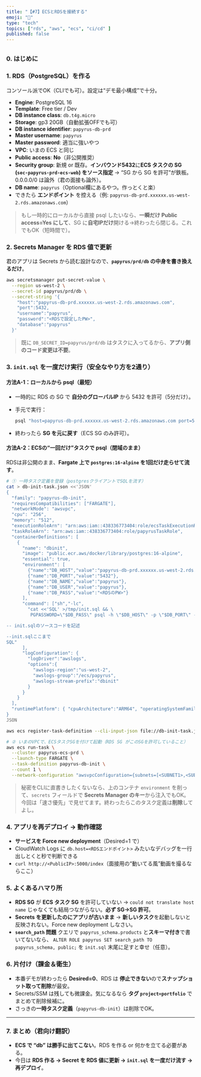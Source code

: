 ```yaml
---
title: "【#7】ECSとRDSを接続する"
emoji: "🔁"
type: "tech"
topics: ["rds", "aws", "ecs", "ci/cd" ]
published: false
---
```


##


### 0. はじめに


### 1. RDS（PostgreSQL）を作る

コンソール派でOK（CLIでも可）。設定は“デモ最小構成”で十分。

* **Engine**: PostgreSQL 16
* **Template**: Free tier / Dev
* **DB instance class**: `db.t4g.micro`
* **Storage**: gp3 20GB（自動拡張OFFでも可）
* **DB instance identifier**: `papyrus-db-prd`
* **Master username**: `papyrus`
* **Master password**: 適当に強いやつ
* **VPC**: いまの ECS と同じ
* **Public access**: **No**（非公開推奨）
* **Security group**: 新規 or 既存。**インバウンド5432**に**ECS タスクの SG (`sec-papyrus-prd-ecs-web`) をソース指定**
  → “SG から SG を許可”が鉄板。0.0.0.0/0 は論外（君の面接も論外）。
* **DB name**: `papyrus`（Optional欄にあるやつ。作っとくと楽）
* できたら **エンドポイント** を控える（例: `papyrus-db-prd.xxxxxx.us-west-2.rds.amazonaws.com`）

> もし一時的にローカルから直接 psql したいなら、**一瞬だけ Public access=Yes にして**、SG に**自宅IPだけ**開ける→終わったら閉じる。これでもOK（短時間で）。

### 2. Secrets Manager を RDS 値で更新

君のアプリは Secrets から読む設計なので、**`papyrus/prd/db` の中身を書き換えるだけ**。

```bash
aws secretsmanager put-secret-value \
  --region us-west-2 \
  --secret-id papyrus/prd/db \
  --secret-string '{
    "host":"papyrus-db-prd.xxxxxx.us-west-2.rds.amazonaws.com",
    "port":5432,
    "username":"papyrus",
    "password":"<RDSで設定したPW>",
    "database":"papyrus"
  }'
```

> 既に `DB_SECRET_ID=papyrus/prd/db` はタスクに入ってるから、**アプリ側のコード変更は不要**。

### 3. `init.sql` を一度だけ実行（安全なやり方を2通り）

#### 方法A-1：ローカルから psql（最短）

* 一時的に RDS の SG で **自分のグローバルIP** から 5432 を許可（5分だけ）。
* 手元で実行：

  ```bash
  psql "host=papyrus-db-prd.xxxxxx.us-west-2.rds.amazonaws.com port=5432 dbname=papyrus user=papyrus sslmode=require" -f init.sql
  ```
* 終わったら **SG を元に戻す**（ECS SG のみ許可）。

#### 方法A-2：ECSの“一回だけ”タスクで psql（閉域のまま）

RDSは非公開のまま、**Fargate 上で `postgres:16-alpine` を1回だけ走らせて流す**。

```bash
# ① 一時タスク定義を登録（postgresクライアントでSQLを流す）
cat > db-init-task.json <<'JSON'
{
  "family": "papyrus-db-init",
  "requiresCompatibilities": ["FARGATE"],
  "networkMode": "awsvpc",
  "cpu": "256",
  "memory": "512",
  "executionRoleArn": "arn:aws:iam::438336773404:role/ecsTaskExecutionRole",
  "taskRoleArn": "arn:aws:iam::438336773404:role/papyrusTaskRole",
  "containerDefinitions": [
    {
      "name": "dbinit",
      "image": "public.ecr.aws/docker/library/postgres:16-alpine",
      "essential": true,
      "environment": [
        {"name":"DB_HOST","value":"papyrus-db-prd.xxxxxx.us-west-2.rds.amazonaws.com"},
        {"name":"DB_PORT","value":"5432"},
        {"name":"DB_NAME","value":"papyrus"},
        {"name":"DB_USER","value":"papyrus"},
        {"name":"DB_PASS","value":"<RDSのPW>"}
      ],
      "command": ["sh","-lc",
        "cat <<'SQL' >/tmp/init.sql && \
         PGPASSWORD=\"$DB_PASS\" psql -h \"$DB_HOST\" -p \"$DB_PORT\" -U \"$DB_USER\" -d \"$DB_NAME\" -v ON_ERROR_STOP=1 -f /tmp/init.sql

-- init.sqlのソースコードを記述

--init.sqlここまで
SQL"
      ],
      "logConfiguration": {
        "logDriver":"awslogs",
        "options":{
          "awslogs-region":"us-west-2",
          "awslogs-group":"/ecs/papyrus",
          "awslogs-stream-prefix":"dbinit"
        }
      }
    }
  ],
  "runtimePlatform": { "cpuArchitecture":"ARM64", "operatingSystemFamily":"LINUX" }
}
JSON

aws ecs register-task-definition --cli-input-json file://db-init-task.json

# ② いまのVPCで、ECSタスクSGを付けて起動（RDS SG がこのSGを許可していること）
aws ecs run-task \
  --cluster papyrus-ecs-prd \
  --launch-type FARGATE \
  --task-definition papyrus-db-init \
  --count 1 \
  --network-configuration "awsvpcConfiguration={subnets=[<SUBNET1>,<SUBNET2>],securityGroups=[<ECS_TASK_SG>],assignPublicIp=DISABLED}"
```

> 秘密をCLIに直書きしたくないなら、上のコンテナ `environment` を削って、`secrets` フィールドで **Secrets Manager のキー**から注入でもOK。
> 今回は「速さ優先」で見せてます。終わったらこのタスク定義は**削除**してよし。

### 4. アプリを再デプロイ → 動作確認

* **サービスを Force new deployment**（Desired=1 で）
* CloudWatch Logs に `db.host=<RDSエンドポイント>` みたいなデバッグを一行出しとくと秒で判断できる
* `curl http://<PublicIP>:5000/index`（面接用の“動いてる風”動画を撮るならここ）

### 5. よくあるハマり所

* **RDS SG** が **ECS タスク SG** を許可していない
  → `could not translate host name` じゃなくても結局つながらない。**必ず SG→SG 許可**。
* **Secrets を更新したのにアプリが古いまま**
  → **新しいタスク**を起動しないと反映されない。Force new deployment しなさい。
* **`search_path` 問題**
  クエリで `papyrus_schema.products` と**スキーマ付き**で書いてないなら、
  `ALTER ROLE papyrus SET search_path TO papyrus_schema, public;` を `init.sql` 末尾に足すと幸せ（任意）。

### 6. 片付け（課金＆衛生）

* 本番デモが終わったら **Desired=0**、RDS は **停止できない**ので**スナップショット取って削除**が最安。
* Secrets/SSM は残しても微課金。気になるなら **タグ `project=portfolio`** でまとめて削除候補に。
* さっきの**一時タスク定義**（`papyrus-db-init`）は削除でOK。

---

### 7. まとめ（君向け翻訳）

* **ECS で “db” は勝手に出てこない**。RDS を作る or 何かを立てる必要がある。
* 今日は **RDS 作る → Secret を RDS 値に更新 → `init.sql` を一度だけ流す → 再デプロイ**。